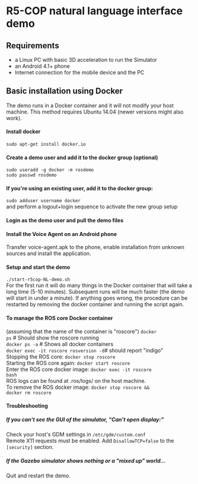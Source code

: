 # R5-COP natural language interface demo

## Requirements
- a Linux PC with basic 3D acceleration to run the Simulator
- an Android 4.1+ phone
- Internet connection for the mobile device and the PC

## Basic installation using Docker
The demo runs in a Docker container and it will not modify your host machine.
This method requires Ubuntu 14.04 (newer versions might also work).

#### Install docker
<code>sudo apt-get install docker.io</code>

#### Create a demo user and add it to the docker group (optional)
<code>sudo useradd -g docker -m rosdemo</code>  
<code>sudo passwd rosdemo</code>

#### If you're using an existing user, add it to the docker group:
<code>sudo adduser username docker</code>  
and perform a logout+login sequence to activate the new group setup

#### Login as the demo user and pull the demo files

#### Install the Voice Agent on an Android phone
Transfer voice-agent.apk to the phone, enable installation from unknown sources and install the application.

#### Setup and start the demo
<code>./start-r5cop-NL-demo.sh</code>  
For the first run it will do many things in the Docker container that will take a long time (5-10 minutes).
Subsequent runs will be much faster (the demo will start in under a minute).
If anything goes wrong, the procedure can be restarted by removing the docker container and running the script again.

#### To manage the ROS core Docker container
(assuming that the name of the container is "roscore")
<code>docker ps</code> # Should show the roscore running  
<code>docker ps -a</code> # Shows all docker containers  
<code>docker exec -it roscore rosversion -d</code># should report "indigo"  
Stopping the ROS core: <code>docker stop roscore</code>  
Starting the ROS core again: <code>docker start roscore</code>  
Enter the ROS core docker image: <code>docker exec -it roscore bash</code>  
ROS logs can be found at .ros/logs/ on the host machine.  
To remove the ROS docker image: <code>docker stop roscore &amp;&amp; docker rm roscore</code>  

#### Troubleshooting

##### If you can't see the GUI of the simulator, "Can't open display:"
Check your host's GDM settings in <code>/etc/gdm/custom.conf</code>  
Remote X11 requests must be enabled. Add <code>DisallowTCP=false</code> to the <code>[security]</code> section.

##### If the Gazebo simulator shows nothing or a "mixed up" world...
Quit and restart the demo.
